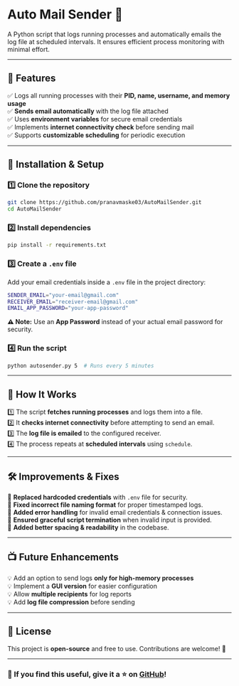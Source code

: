 # Auto Mail Sender 📧

A Python script that logs running processes and automatically emails the log file at scheduled intervals. It ensures efficient process monitoring with minimal effort.

---

## 📌 Features

✅ Logs all running processes with their **PID, name, username, and memory usage**  
✅ **Sends email automatically** with the log file attached  
✅ Uses **environment variables** for secure email credentials  
✅ Implements **internet connectivity check** before sending mail  
✅ Supports **customizable scheduling** for periodic execution  

---

## 🔧 Installation & Setup

### 1️⃣ Clone the repository  
```sh
git clone https://github.com/pranavmaske03/AutoMailSender.git
cd AutoMailSender
```

### 2️⃣ Install dependencies  
```sh
pip install -r requirements.txt
```

### 3️⃣ Create a `.env` file  
Add your email credentials inside a `.env` file in the project directory:  

```sh
SENDER_EMAIL="your-email@gmail.com"
RECEIVER_EMAIL="receiver-email@gmail.com"
EMAIL_APP_PASSWORD="your-app-password"
```

**⚠ Note:** Use an **App Password** instead of your actual email password for security.  

### 4️⃣ Run the script  
```sh
python autosender.py 5  # Runs every 5 minutes
```

---

## 🚀 How It Works  

1️⃣ The script **fetches running processes** and logs them into a file.  
2️⃣ It **checks internet connectivity** before attempting to send an email.  
3️⃣ The **log file is emailed** to the configured receiver.  
4️⃣ The process repeats at **scheduled intervals** using `schedule`.  

---

## 🛠 Improvements & Fixes  

🔹 **Replaced hardcoded credentials** with `.env` file for security.  
🔹 **Fixed incorrect file naming format** for proper timestamped logs.  
🔹 **Added error handling** for invalid email credentials & connection issues.  
🔹 **Ensured graceful script termination** when invalid input is provided.  
🔹 **Added better spacing & readability** in the codebase.  

---

## 📺 Future Enhancements  

💡 Add an option to send logs **only for high-memory processes**  
💡 Implement a **GUI version** for easier configuration  
💡 Allow **multiple recipients** for log reports  
💡 Add **log file compression** before sending  

---

## 🐜 License  

This project is **open-source** and free to use. Contributions are welcome! 🎉  

---

### 🌟 If you find this useful, give it a ⭐ on [GitHub](https://github.com/pranavmaske03/AutoMailSender)!
